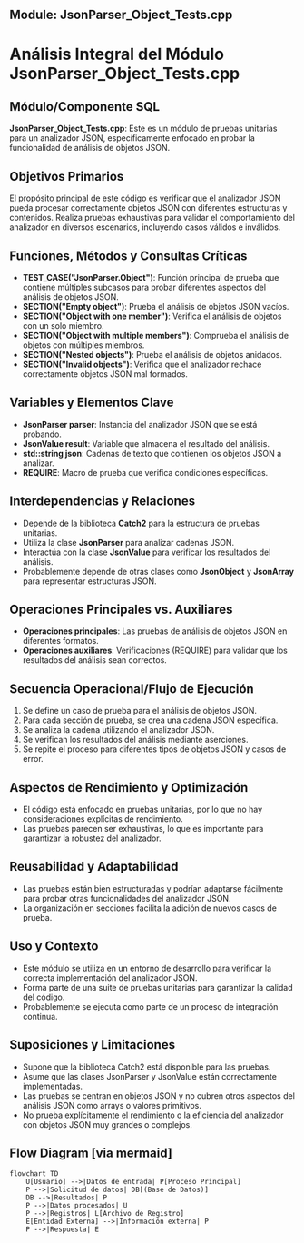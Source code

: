 ## Module: JsonParser_Object_Tests.cpp
# Análisis Integral del Módulo JsonParser_Object_Tests.cpp

## Módulo/Componente SQL
**JsonParser_Object_Tests.cpp**: Este es un módulo de pruebas unitarias para un analizador JSON, específicamente enfocado en probar la funcionalidad de análisis de objetos JSON.

## Objetivos Primarios
El propósito principal de este código es verificar que el analizador JSON pueda procesar correctamente objetos JSON con diferentes estructuras y contenidos. Realiza pruebas exhaustivas para validar el comportamiento del analizador en diversos escenarios, incluyendo casos válidos e inválidos.

## Funciones, Métodos y Consultas Críticas
- **TEST_CASE("JsonParser.Object")**: Función principal de prueba que contiene múltiples subcasos para probar diferentes aspectos del análisis de objetos JSON.
- **SECTION("Empty object")**: Prueba el análisis de objetos JSON vacíos.
- **SECTION("Object with one member")**: Verifica el análisis de objetos con un solo miembro.
- **SECTION("Object with multiple members")**: Comprueba el análisis de objetos con múltiples miembros.
- **SECTION("Nested objects")**: Prueba el análisis de objetos anidados.
- **SECTION("Invalid objects")**: Verifica que el analizador rechace correctamente objetos JSON mal formados.

## Variables y Elementos Clave
- **JsonParser parser**: Instancia del analizador JSON que se está probando.
- **JsonValue result**: Variable que almacena el resultado del análisis.
- **std::string json**: Cadenas de texto que contienen los objetos JSON a analizar.
- **REQUIRE**: Macro de prueba que verifica condiciones específicas.

## Interdependencias y Relaciones
- Depende de la biblioteca **Catch2** para la estructura de pruebas unitarias.
- Utiliza la clase **JsonParser** para analizar cadenas JSON.
- Interactúa con la clase **JsonValue** para verificar los resultados del análisis.
- Probablemente depende de otras clases como **JsonObject** y **JsonArray** para representar estructuras JSON.

## Operaciones Principales vs. Auxiliares
- **Operaciones principales**: Las pruebas de análisis de objetos JSON en diferentes formatos.
- **Operaciones auxiliares**: Verificaciones (REQUIRE) para validar que los resultados del análisis sean correctos.

## Secuencia Operacional/Flujo de Ejecución
1. Se define un caso de prueba para el análisis de objetos JSON.
2. Para cada sección de prueba, se crea una cadena JSON específica.
3. Se analiza la cadena utilizando el analizador JSON.
4. Se verifican los resultados del análisis mediante aserciones.
5. Se repite el proceso para diferentes tipos de objetos JSON y casos de error.

## Aspectos de Rendimiento y Optimización
- El código está enfocado en pruebas unitarias, por lo que no hay consideraciones explícitas de rendimiento.
- Las pruebas parecen ser exhaustivas, lo que es importante para garantizar la robustez del analizador.

## Reusabilidad y Adaptabilidad
- Las pruebas están bien estructuradas y podrían adaptarse fácilmente para probar otras funcionalidades del analizador JSON.
- La organización en secciones facilita la adición de nuevos casos de prueba.

## Uso y Contexto
- Este módulo se utiliza en un entorno de desarrollo para verificar la correcta implementación del analizador JSON.
- Forma parte de una suite de pruebas unitarias para garantizar la calidad del código.
- Probablemente se ejecuta como parte de un proceso de integración continua.

## Suposiciones y Limitaciones
- Supone que la biblioteca Catch2 está disponible para las pruebas.
- Asume que las clases JsonParser y JsonValue están correctamente implementadas.
- Las pruebas se centran en objetos JSON y no cubren otros aspectos del análisis JSON como arrays o valores primitivos.
- No prueba explícitamente el rendimiento o la eficiencia del analizador con objetos JSON muy grandes o complejos.
## Flow Diagram [via mermaid]
```mermaid
flowchart TD
    U[Usuario] -->|Datos de entrada| P[Proceso Principal]
    P -->|Solicitud de datos| DB[(Base de Datos)]
    DB -->|Resultados| P
    P -->|Datos procesados| U
    P -->|Registros| L[Archivo de Registro]
    E[Entidad Externa] -->|Información externa| P
    P -->|Respuesta| E
```
